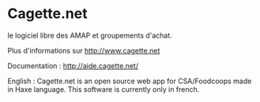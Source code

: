 # Cagette.net
le logiciel libre des AMAP et groupements d'achat.

Plus d'informations sur http://www.cagette.net

Documentation : http://aide.cagette.net/

English : Cagette.net is an open source web app for CSA/Foodcoops made in Haxe language.  This software is currently only in french.
